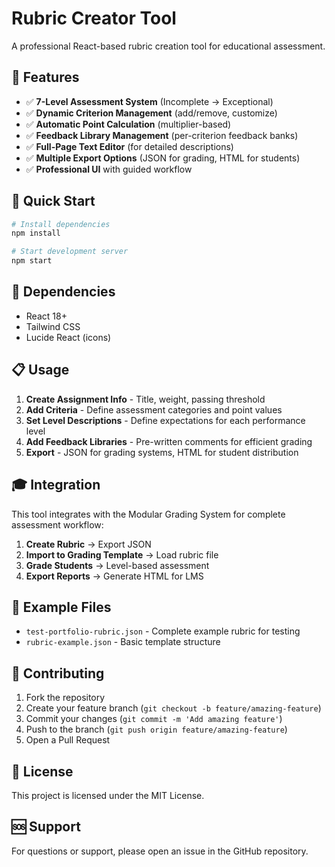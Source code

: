 # Rubric Creator Tool

A professional React-based rubric creation tool for educational assessment.

## 🎯 Features

- ✅ **7-Level Assessment System** (Incomplete → Exceptional)
- ✅ **Dynamic Criterion Management** (add/remove, customize)
- ✅ **Automatic Point Calculation** (multiplier-based)
- ✅ **Feedback Library Management** (per-criterion feedback banks)
- ✅ **Full-Page Text Editor** (for detailed descriptions)
- ✅ **Multiple Export Options** (JSON for grading, HTML for students)
- ✅ **Professional UI** with guided workflow

## 🚀 Quick Start

```bash
# Install dependencies
npm install

# Start development server
npm start
```

## 🔧 Dependencies

- React 18+
- Tailwind CSS
- Lucide React (icons)

## 📋 Usage

1. **Create Assignment Info** - Title, weight, passing threshold
2. **Add Criteria** - Define assessment categories and point values
3. **Set Level Descriptions** - Define expectations for each performance level
4. **Add Feedback Libraries** - Pre-written comments for efficient grading
5. **Export** - JSON for grading systems, HTML for student distribution

## 🎓 Integration

This tool integrates with the Modular Grading System for complete assessment workflow:

1. **Create Rubric** → Export JSON
2. **Import to Grading Template** → Load rubric file
3. **Grade Students** → Level-based assessment
4. **Export Reports** → Generate HTML for LMS

## 📁 Example Files

- `test-portfolio-rubric.json` - Complete example rubric for testing
- `rubric-example.json` - Basic template structure

## 🤝 Contributing

1. Fork the repository
2. Create your feature branch (`git checkout -b feature/amazing-feature`)
3. Commit your changes (`git commit -m 'Add amazing feature'`)
4. Push to the branch (`git push origin feature/amazing-feature`)
5. Open a Pull Request

## 📄 License

This project is licensed under the MIT License.

## 🆘 Support

For questions or support, please open an issue in the GitHub repository.